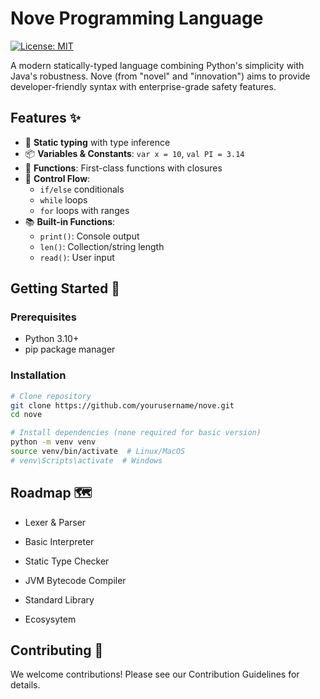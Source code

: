 # Nove Programming Language

[![License: MIT](https://img.shields.io/badge/License-MIT-yellow.svg)](https://opensource.org/licenses/MIT)

A modern statically-typed language combining Python's simplicity with Java's robustness. Nove (from "novel" and "innovation") aims to provide developer-friendly syntax with enterprise-grade safety features.

## Features ✨

- 🧱 **Static typing** with type inference
- 📦 **Variables & Constants**: `var x = 10`, `val PI = 3.14`
- 🧩 **Functions**: First-class functions with closures
- 🚦 **Control Flow**:
  - `if/else` conditionals
  - `while` loops
  - `for` loops with ranges
- 📚 **Built-in Functions**:
  - `print()`: Console output
  - `len()`: Collection/string length
  - `read()`: User input

## Getting Started 🚀

### Prerequisites
- Python 3.10+
- pip package manager

### Installation
```bash
# Clone repository
git clone https://github.com/yourusername/nove.git
cd nove

# Install dependencies (none required for basic version)
python -m venv venv
source venv/bin/activate  # Linux/MacOS
# venv\Scripts\activate  # Windows
```
## Roadmap 🗺️
- Lexer & Parser

- Basic Interpreter

- Static Type Checker

- JVM Bytecode Compiler

- Standard Library

- Ecosysytem 

## Contributing 🤝
We welcome contributions! Please see our Contribution Guidelines for details.